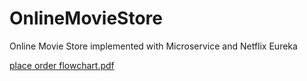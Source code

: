 # OnlineMovieStore
Online Movie Store implemented with Microservice and Netflix Eureka

[place order flowchart.pdf](https://github.com/Dyurekdeler/OnlineMovieStore/files/7704259/place.order.flowchart.pdf)
